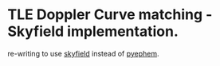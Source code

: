 # TLE Doppler Curve matching - Skyfield implementation.

re-writing to use [skyfield](https://rhodesmill.org/skyfield/) instead of [pyephem](https://rhodesmill.org/pyephem/).

